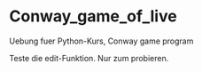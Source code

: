 # Conway_game_of_live
Uebung fuer Python-Kurs, Conway game program

Teste die edit-Funktion. Nur zum probieren.
